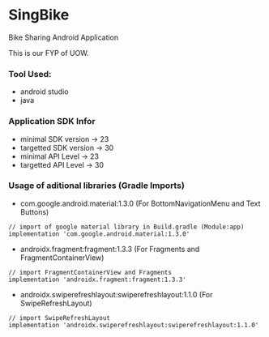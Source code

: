 # SingBike
Bike Sharing Android Application

This is our FYP of UOW.

### Tool Used:
- android studio
- java

### Application SDK Infor
- minimal SDK version -> 23
- targetted SDK version -> 30
- minimal API Level -> 23
- targetted API Level -> 30


### Usage of aditional libraries (Gradle Imports)
- com.google.android.material:1.3.0 (For BottomNavigationMenu and Text Buttons)
```
// import of google material library in Build.gradle (Module:app)
implementation 'com.google.android.material:1.3.0'
```
- androidx.fragment:fragment:1.3.3 (For Fragments and FragmentContainerView)
```
// import FragmentContainerView and Fragments
implementation 'androidx.fragment:fragment:1.3.3'
```
- androidx.swiperefreshlayout:swiperefreshlayout:1.1.0 (For SwipeRefreshLayout)
```
// import SwipeRefreshLayout
implementation 'androidx.swiperefreshlayout:swiperefreshlayout:1.1.0'
```
